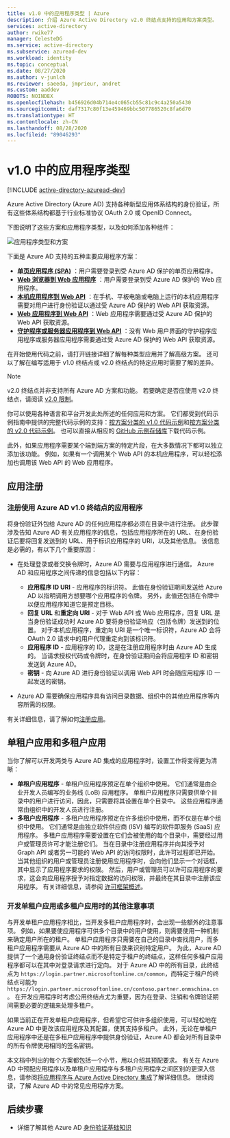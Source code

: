 ```yaml
---
title: v1.0 中的应用程序类型 | Azure
description: 介绍 Azure Active Directory v2.0 终结点支持的应用和方案类型。
services: active-directory
author: rwike77
manager: CelesteDG
ms.service: active-directory
ms.subservice: azuread-dev
ms.workload: identity
ms.topic: conceptual
ms.date: 08/27/2020
ms.author: v-junlch
ms.reviewer: saeeda, jmprieur, andret
ms.custom: aaddev
ROBOTS: NOINDEX
ms.openlocfilehash: b456926d04b714e4c065cb55c81c9c4a250a5430
ms.sourcegitcommit: daf7317c80f13e459469bbc507786520c8fa6d70
ms.translationtype: HT
ms.contentlocale: zh-CN
ms.lasthandoff: 08/28/2020
ms.locfileid: "89046293"
---
```

# <a name="application-types-in-v10"></a>v1.0 中的应用程序类型

[!INCLUDE [active-directory-azuread-dev](../../../includes/active-directory-azuread-dev.md)]

Azure Active Directory (Azure AD) 支持各种新型应用体系结构的身份验证，所有这些体系结构都基于行业标准协议 OAuth 2.0 或 OpenID Connect。

下图说明了这些方案和应用程序类型，以及如何添加各种组件：

![应用程序类型和方案](./media/authentication-scenarios/application-types-scenarios.png)

下面是 Azure AD 支持的五种主要应用程序方案：

- **[单页应用程序 (SPA)](single-page-application.md)** ：用户需要登录到受 Azure AD 保护的单页应用程序。
- **[Web 浏览器到 Web 应用程序](web-app.md)** ：用户需要登录到受 Azure AD 保护的 Web 应用程序。
- **[本机应用程序到 Web API](native-app.md)** ：在手机、平板电脑或电脑上运行的本机应用程序需要对用户进行身份验证以通过受 Azure AD 保护的 Web API 获取资源。
- **[Web 应用程序到 Web API](web-api.md)** ：Web 应用程序需要通过受 Azure AD 保护的 Web API 获取资源。
- **[守护程序或服务器应用程序到 Web API](service-to-service.md)** ：没有 Web 用户界面的守护程序应用程序或服务器应用程序需要通过受 Azure AD 保护的 Web API 获取资源。

在开始使用代码之前，请打开链接详细了解每种类型应用并了解高级方案。 还可以了解在编写适用于 v1.0 终结点或 v2.0 终结点的特定应用时需要了解的差异。

> [!NOTE]
> v2.0 终结点并非支持所有 Azure AD 方案和功能。 若要确定是否应使用 v2.0 终结点，请阅读 [v2.0 限制](./azure-ad-endpoint-comparison.md?bc=%2fazure%2factive-directory%2fazuread-dev%2fbreadcrumb%2ftoc.json&toc=%2fazure%2factive-directory%2fazuread-dev%2ftoc.json)。

你可以使用各种语言和平台开发此处所述的任何应用和方案。 它们都受到代码示例指南中提供的完整代码示例的支持：[按方案分类的 v1.0 代码示例](sample-v1-code.md)和[按方案分类的 v2.0 代码示例](../develop/sample-v2-code.md?toc=/active-directory/azuread-dev/toc.json&bc=/active-directory/azuread-dev/breadcrumb/toc.json)。 也可以直接从相应的 [GitHub 示例存储库](https://github.com/Azure-Samples?q=active-directory)下载代码示例。

此外，如果应用程序需要某个端到端方案的特定片段，在大多数情况下都可以独立添加该功能。 例如，如果有一个调用某个 Web API 的本机应用程序，可以轻松添加也调用该 Web API 的 Web 应用程序。

## <a name="app-registration"></a>应用注册

### <a name="registering-an-app-that-uses-the-azure-ad-v10-endpoint"></a>注册使用 Azure AD v1.0 终结点的应用程序

将身份验证外包给 Azure AD 的任何应用程序都必须在目录中进行注册。 此步骤涉及告知 Azure AD 有关应用程序的信息，包括应用程序所在的 URL、在身份验证后要将回复发送到的 URL、用于标识应用程序的 URI，以及其他信息。 该信息是必需的，有以下几个重要原因：

* 在处理登录或者交换令牌时，Azure AD 需要与应用程序进行通信。 Azure AD 和应用程序之间传递的信息包括以下内容：
  
  * **应用程序 ID URI** - 应用程序的标识符。 此值在身份验证期间发送给 Azure AD 以指明调用方想要哪个应用程序的令牌。 另外，此值还包括在令牌中以便应用程序知道它是预定目标。
  * **回复 URL** 和**重定向 URI** - 对于 Web API 或 Web 应用程序，回复 URL 是当身份验证成功时 Azure AD 要将身份验证响应（包括令牌）发送到的位置。 对于本机应用程序，重定向 URI 是一个唯一标识符，Azure AD 会将 OAuth 2.0 请求中的用户代理重定向到该标识符。
  * **应用程序 ID** - 应用程序的 ID，这是在注册应用程序时由 Azure AD 生成的。 当请求授权代码或令牌时，在身份验证期间会将应用程序 ID 和密钥发送到 Azure AD。
  * **密钥** - 向 Azure AD 进行身份验证以调用 Web API 时会随应用程序 ID 一起发送的密钥。
* Azure AD 需要确保应用程序具有访问目录数据、组织中的其他应用程序等内容所需的权限。

有关详细信息，请了解如何[注册应用](../develop/quickstart-register-app.md?toc=/active-directory/azuread-dev/toc.json&bc=/active-directory/azuread-dev/breadcrumb/toc.json)。

## <a name="single-tenant-and-multi-tenant-apps"></a>单租户应用和多租户应用

当你了解可以开发两类与 Azure AD 集成的应用程序时，设置工作将变得更为清晰：

* **单租户应用程序** - 单租户应用程序预定在单个组织中使用。 它们通常是由企业开发人员编写的业务线 (LoB) 应用程序。 单租户应用程序只需要供单个目录中的用户进行访问，因此，只需要将其设置在单个目录中。 这些应用程序通常由组织中的开发人员进行注册。
* **多租户应用程序** - 多租户应用程序预定在许多组织中使用，而不仅是在单个组织中使用。 它们通常是由独立软件供应商 (ISV) 编写的软件即服务 (SaaS) 应用程序。 多租户应用程序需要设置在它们会被使用的每个目录中，需要经过用户或管理员许可才能注册它们。 当在目录中注册应用程序并向其授予对 Graph API 或者另一可能的 Web API 的访问权限时，此许可过程即已开始。 当其他组织的用户或管理员注册使用应用程序时，会向他们显示一个对话框，其中显示了应用程序要求的权限。 然后，用户或管理员可以许可应用程序的要求，这会向应用程序授予对指定数据的访问权限，并最终在其目录中注册该应用程序。 有关详细信息，请参阅 [许可框架概述](../develop/consent-framework.md?toc=/active-directory/azuread-dev/toc.json&bc=/active-directory/azuread-dev/breadcrumb/toc.json)。

### <a name="additional-considerations-when-developing-single-tenant-or-multi-tenant-apps"></a>开发单租户应用或多租户应用时的其他注意事项

与开发单租户应用程序相比，当开发多租户应用程序时，会出现一些额外的注意事项。 例如，如果要使应用程序可供多个目录中的用户使用，则需要使用一种机制来确定用户所在的租户。 单租户应用程序只需要在自己的目录中查找用户，而多租户应用程序需要从 Azure AD 中的所有目录来识别特定用户。 为此，Azure AD 提供了一个通用身份验证终结点而不是特定于租户的终结点，这样任何多租户应用程序都可以在其中对登录请求进行定向。 对于 Azure AD 中的所有目录，此终结点为 `https://login.partner.microsoftonline.cn/common`，而特定于租户的终结点可能为 `https://login.partner.microsoftonline.cn/contoso.partner.onmschina.cn`。 在开发应用程序时考虑公用终结点尤为重要，因为在登录、注销和令牌验证期间需要必要的逻辑来处理多租户。

如果当前正在开发单租户应用程序，但希望它可供许多组织使用，可以轻松地在 Azure AD 中更改该应用程序及其配置，使其支持多租户。 此外，无论在单租户应用程序中还是在多租户应用程序中提供身份验证，Azure AD 都会对所有目录中的所有令牌使用相同的签名密钥。

本文档中列出的每个方案都包括一个小节，用以介绍其预配要求。 有关在 Azure AD 中预配应用程序以及单租户应用程序与多租户应用程序之间区别的更深入信息，请参阅[将应用程序与 Azure Active Directory 集成](../develop/single-and-multi-tenant-apps.md?toc=/active-directory/azuread-dev/toc.json&bc=/active-directory/azuread-dev/breadcrumb/toc.json)了解详细信息。 继续阅读，了解 Azure AD 中的常见应用程序方案。

## <a name="next-steps"></a>后续步骤

- 详细了解其他 Azure AD [身份验证基础知识](v1-authentication-scenarios.md)

